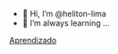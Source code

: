 - 👋 Hi, I’m @heliton-lima
- 🌱 I’m always learning ...

[Aprendizado](https://github.com/heliton-lima/Aprendizado)
